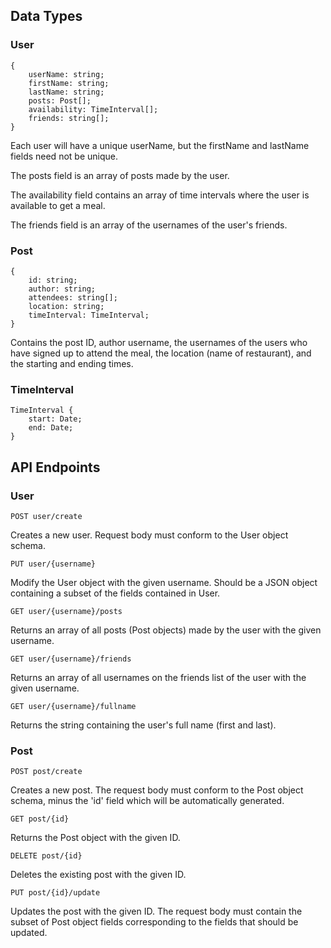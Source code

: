 ## Data Types

### User

    {
        userName: string;
        firstName: string;
        lastName: string;
        posts: Post[];
        availability: TimeInterval[];
        friends: string[];
    }

Each user will have a unique userName, but the firstName and lastName fields need not be unique. 

The posts field is an array of posts made by the user. 

The availability field contains an array of time intervals where the user is available to get a meal. 

The friends field is an array of the usernames of the user's friends.

### Post

    {
        id: string;
        author: string;
        attendees: string[];
        location: string;
        timeInterval: TimeInterval;
    }

Contains the post ID, author username, the usernames of the users who have signed up to attend the meal, the location (name of restaurant), and the starting and ending times.

### TimeInterval

    TimeInterval {
        start: Date;
        end: Date;
    }

## API Endpoints

### User

    POST user/create

Creates a new user. Request body must conform to the User object schema.

    PUT user/{username}

Modify the User object with the given username. Should be a JSON object containing a subset of the fields contained in User.

    GET user/{username}/posts

Returns an array of all posts (Post objects) made by the user with the given username.

    GET user/{username}/friends

Returns an array of all usernames on the friends list of the user with the given username.

    GET user/{username}/fullname

Returns the string containing the user's full name (first and last).

### Post

    POST post/create

Creates a new post. The request body must conform to the Post object schema, minus the 'id' field which will be automatically generated.

    GET post/{id}

Returns the Post object with the given ID.

    DELETE post/{id}

Deletes the existing post with the given ID.

    PUT post/{id}/update

Updates the post with the given ID. The request body must contain the subset of Post object fields corresponding to the fields that should be updated.